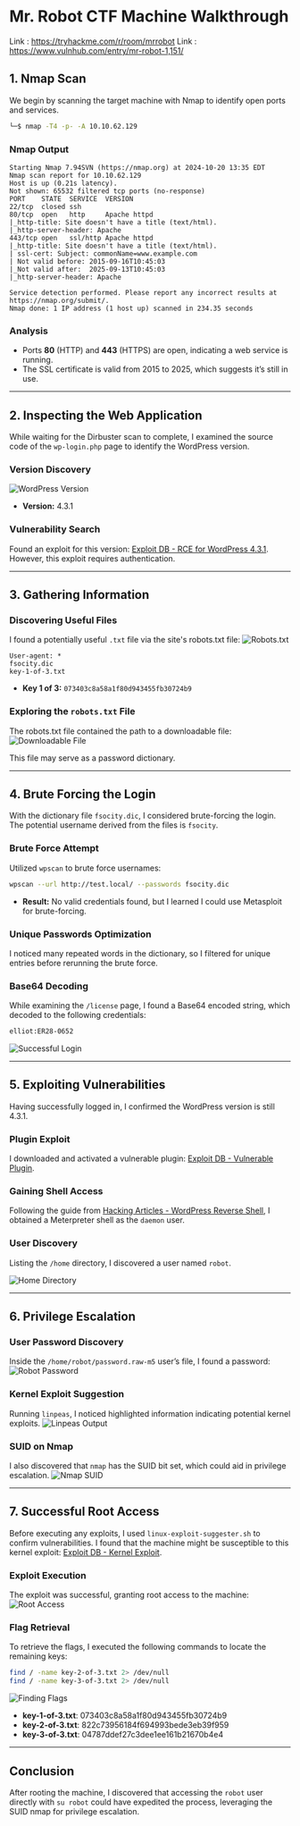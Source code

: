 # Mr. Robot CTF Machine Walkthrough

Link : https://tryhackme.com/r/room/mrrobot
Link : https://www.vulnhub.com/entry/mr-robot-1,151/

## 1. Nmap Scan

We begin by scanning the target machine with Nmap to identify open ports and services.

```bash
└─$ nmap -T4 -p- -A 10.10.62.129
```

### Nmap Output
```
Starting Nmap 7.94SVN (https://nmap.org) at 2024-10-20 13:35 EDT
Nmap scan report for 10.10.62.129
Host is up (0.21s latency).
Not shown: 65532 filtered tcp ports (no-response)
PORT    STATE  SERVICE  VERSION
22/tcp  closed ssh
80/tcp  open   http     Apache httpd
|_http-title: Site doesn't have a title (text/html).
|_http-server-header: Apache
443/tcp open   ssl/http Apache httpd
|_http-title: Site doesn't have a title (text/html).
| ssl-cert: Subject: commonName=www.example.com
| Not valid before: 2015-09-16T10:45:03
|_Not valid after:  2025-09-13T10:45:03
|_http-server-header: Apache

Service detection performed. Please report any incorrect results at https://nmap.org/submit/.
Nmap done: 1 IP address (1 host up) scanned in 234.35 seconds
```

### Analysis
- Ports **80** (HTTP) and **443** (HTTPS) are open, indicating a web service is running.
- The SSL certificate is valid from 2015 to 2025, which suggests it’s still in use.

---

## 2. Inspecting the Web Application

While waiting for the Dirbuster scan to complete, I examined the source code of the `wp-login.php` page to identify the WordPress version.

### Version Discovery
![WordPress Version](./Image/1.png)
- **Version:** 4.3.1

### Vulnerability Search
Found an exploit for this version: [Exploit DB - RCE for WordPress 4.3.1](https://www.exploit-db.com/exploits/50255). However, this exploit requires authentication.

---

## 3. Gathering Information

### Discovering Useful Files
I found a potentially useful `.txt` file via the site's robots.txt file:
![Robots.txt](./Image/7.png)
```plaintext
User-agent: *
fsocity.dic
key-1-of-3.txt
```
- **Key 1 of 3:** `073403c8a58a1f80d943455fb30724b9`

### Exploring the `robots.txt` File
The robots.txt file contained the path to a downloadable file:
![Downloadable File](./Image/5.png)

This file may serve as a password dictionary.

---

## 4. Brute Forcing the Login

With the dictionary file `fsocity.dic`, I considered brute-forcing the login. The potential username derived from the files is `fsocity`.

### Brute Force Attempt
Utilized `wpscan` to brute force usernames:
```bash
wpscan --url http://test.local/ --passwords fsocity.dic
```
- **Result:** No valid credentials found, but I learned I could use Metasploit for brute-forcing.

### Unique Passwords Optimization
I noticed many repeated words in the dictionary, so I filtered for unique entries before rerunning the brute force.

### Base64 Decoding
While examining the `/license` page, I found a Base64 encoded string, which decoded to the following credentials:
```bash
elliot:ER28-0652
```
![Successful Login](./Image/11.png)

---

## 5. Exploiting Vulnerabilities

Having successfully logged in, I confirmed the WordPress version is still 4.3.1.

### Plugin Exploit
I downloaded and activated a vulnerable plugin: [Exploit DB - Vulnerable Plugin](https://www.exploit-db.com/exploits/36374).

### Gaining Shell Access
Following the guide from [Hacking Articles - WordPress Reverse Shell](https://www.hackingarticles.in/wordpress-reverse-shell/), I obtained a Meterpreter shell as the `daemon` user.

### User Discovery
Listing the `/home` directory, I discovered a user named `robot`.

![Home Directory](./Image/15.png)

---

## 6. Privilege Escalation

### User Password Discovery
Inside the `/home/robot/password.raw-m5` user’s file, I found a password:
![Robot Password](./Image/16.png)

### Kernel Exploit Suggestion
Running `linpeas`, I noticed highlighted information indicating potential kernel exploits.
![Linpeas Output](./Image/17.png)

### SUID on Nmap
I also discovered that `nmap` has the SUID bit set, which could aid in privilege escalation.
![Nmap SUID](./Image/18.png)

---

## 7. Successful Root Access

Before executing any exploits, I used `linux-exploit-suggester.sh` to confirm vulnerabilities. I found that the machine might be susceptible to this kernel exploit: [Exploit DB - Kernel Exploit](https://www.exploit-db.com/exploits/40847).

### Exploit Execution
The exploit was successful, granting root access to the machine:
![Root Access](./Image/19.png)

### Flag Retrieval
To retrieve the flags, I executed the following commands to locate the remaining keys:
```bash
find / -name key-2-of-3.txt 2> /dev/null
find / -name key-3-of-3.txt 2> /dev/null
```
![Finding Flags](./Image/20.png)

- **key-1-of-3.txt**: 073403c8a58a1f80d943455fb30724b9
- **key-2-of-3.txt**: 822c73956184f694993bede3eb39f959
- **key-3-of-3.txt**: 04787ddef27c3dee1ee161b21670b4e4

---

## Conclusion

After rooting the machine, I discovered that accessing the `robot` user directly with `su robot` could have expedited the process, leveraging the SUID nmap for privilege escalation.
